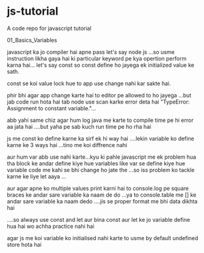 # js-tutorial
A code repo for javascript tutorial

01_Basics_Variables

javascript ka jo compiler hai apne pass let's say node js ...so usme instruction likha gaya hai ki particular keyword pe kya opertion perform karna hai...
let's say const so const define ho jayega ek initialized value ke sath.

const se koi value lock hue to app use change nahi kar sakte hai.

phir bhi agar app change karte hai to editor pe allowed to ho jayega ...but jab code run hota hai tab node use scan karke error deta hai "TypeError: Assignment to constant variable."...

abb yahi same chiz agar hum log java me karte to compile time pe hi error aa jata hai ....but yaha pe sab kuch run time pe ho rha hai

js me const ko define karne ka sirf ek hi way hai ....lekin variable ko define karne ke 3 ways hai ...tino me koi diffrence nahi 

aur hum var abb use nahi karte...kyu ki pahle javascript me ek problem hua tha block ke andar define kiye hue variables like var se define kiye hue variable code me kahi se bhi change ho jate the ...so iss problem ko tackle karne ke liye let aaya ...

aur agar apne ko multiple values print karni hai to console.log pe square braces ke andar sare variable ka naam de do ...ya to console.table me [] ke andar sare variable ka naam dedo ....jis se proper format me bhi data dikhta hai

....so always use const and let aur bina const aur let ke jo variable define hua hai wo achha practice nahi hai

agar js me koi variable ko initialised nahi karte to usme by default undefined store hota hai


